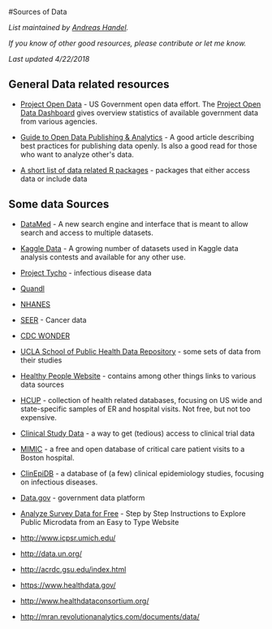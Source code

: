 #Sources of Data 

*List maintained by [Andreas Handel](http://handelgroup.uga.edu/).*

*If you know of other good resources, please contribute or let me know.*

*Last updated 4/22/2018*



## General Data related resources

* [Project Open Data](https://project-open-data.cio.gov/) - US Government open data effort. The [Project Open Data Dashboard](https://labs.data.gov/dashboard/offices) gives overview statistics of available government data from various agencies.

* [Guide to Open Data Publishing & Analytics](http://blog.kaggle.com/2016/10/21/a-guide-to-open-data-publishing-analytics/) - A good article describing best practices for publishing data openly. Is also a good read for those who want to analyze other's data.

* [A short list of data related R packages](https://rviews.rstudio.com/2017/11/01/r-data-packages/) - packages that either access data or include data

## Some data Sources

* [DataMed](https://datamed.org) - A new search engine and interface that is meant to allow search and access to multiple datasets.

* [Kaggle Data](https://www.kaggle.com/datasets) - A growing number of datasets used in Kaggle data analysis contests and available for any other use.

*  [Project Tycho](https://www.tycho.pitt.edu/) - infectious disease data

* [Quandl](http://www.quandl.com)

* [NHANES](http://www.cdc.gov/nchs/nhanes.htm)

* [SEER](http://seer.cancer.gov/) - Cancer data

* [CDC WONDER](http://wonder.cdc.gov/)

* [UCLA School of Public Health Data Repository](https://publicdata.ph.ucla.edu/pages/) - some sets of data from their studies

* [Healthy People Website](https://www.healthypeople.gov/) - contains among other things links to various data sources

* [HCUP](http://www.hcup-us.ahrq.gov)  - collection of health related databases, focusing on US wide and state-specific samples of ER and hospital visits. Not free, but not too expensive.

* [Clinical Study Data](clinicalstudydatarequest.com) - a way to get (tedious) access to clinical trial data

* [MIMIC](https://mimic.physionet.org/) - a free and open database of critical care patient visits to a Boston hospital.

* [ClinEpiDB](https://clinepidb.org) - a database of (a few) clinical epidemiology studies, focusing on infectious diseases. 

* [Data.gov](http://www.data.gov/>) - government data platform

* [Analyze Survey Data for Free](http://asdfree.com/) - Step by Step Instructions to Explore Public Microdata from an Easy to Type Website

-   http://www.icpsr.umich.edu/

-   <http://data.un.org/>

-   http://acrdc.gsu.edu/index.html

-   <https://www.healthdata.gov/>

-   <http://www.healthdataconsortium.org/>

-   <http://mran.revolutionanalytics.com/documents/data/>



